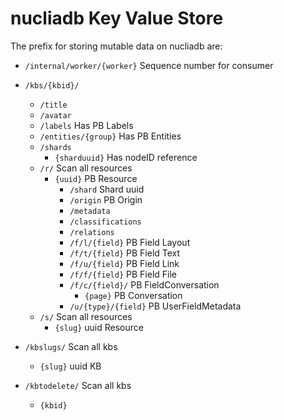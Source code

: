 # nucliadb Key Value Store

The prefix for storing mutable data on nucliadb are:

- `/internal/worker/{worker}` Sequence number for consumer

- `/kbs/{kbid}/`
  - `/title`
  - `/avatar`
  - `/labels` Has PB Labels
  - `/entities/{group}` Has PB Entities
  - `/shards`
    - `{sharduuid}` Has nodeID reference
  - `/r/` Scan all resources
    - `{uuid}` PB Resource
      - `/shard` Shard uuid
      - `/origin` PB Origin
      - `/metadata`
      - `/classifications`
      - `/relations`
      - `/f/l/{field}` PB Field Layout
      - `/f/t/{field}` PB Field Text
      - `/f/u/{field}` PB Field Link
      - `/f/f/{field}` PB Field File
      - `/f/c/{field}/` PB FieldConversation
        - `{page}` PB Conversation
      - `/u/{type}/{field}` PB UserFieldMetadata
  - `/s/` Scan all resources
    - `{slug}` uuid Resource

- `/kbslugs/` Scan all kbs
  - `{slug}` uuid KB

- `/kbtodelete/` Scan all kbs
  - `{kbid}`
